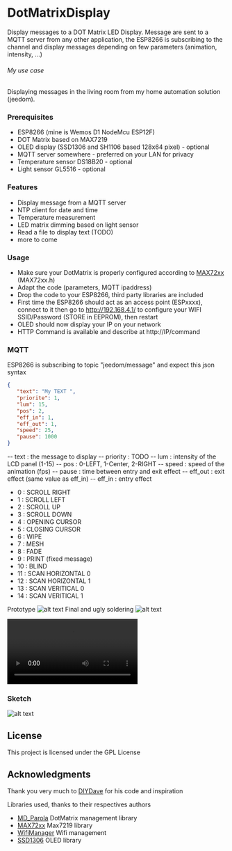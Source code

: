 # DotMatrixDisplay

Display messages to a DOT Matrix LED Display.
Message are sent to a MQTT server from any other application, the ESP8266 is subscribing to the channel and display messages depending on few parameters (animation, intensity, ...)

###### My use case
Displaying messages in the living room from my home automation solution (jeedom).

### Prerequisites

* ESP8266 (mine is Wemos D1 NodeMcu  ESP12F)
* DOT Matrix based on MAX7219
* OLED display (SSD1306 and SH1106 based 128x64 pixel) - optional
* MQTT server somewhere - preferred on your LAN for privacy
* Temperature sensor DS18B20 - optional
* Light sensor GL5516 - optional

### Features
* Display message from a MQTT server
* NTP client for date and time
* Temperature measurement
* LED matrix dimming based on light sensor
* Read a file to display text (TODO)
* more to come

### Usage
* Make sure your DotMatrix is properly configured according to [MAX72xx](https://github.com/MajicDesigns/MD_MAX72XX) (MAX72xx.h)
* Adapt the code (parameters, MQTT ipaddress)
* Drop the code to your ESP8266, third party libraries are included
* First time the ESP8266 should act as an access point (ESPxxxx), connect to it then go to http://192.168.4.1/ to configure your WIFI SSID/Password (STORE in EEPROM), then restart
* OLED should now display your IP on your network
* HTTP Command is available and describe at http://IP/command

### MQTT 
ESP8266 is subscribing to topic "jeedom/message" and expect this json syntax
```json
{
   "text": "My TEXT ",
   "priorite": 1,
   "lum": 15,
   "pos": 2,
   "eff_in": 1,
   "eff_out": 1,
   "speed": 25,
   "pause": 1000
}
```
-- text : the message to display
-- priority : TODO
-- lum : intensity of the LCD panel (1-15)
-- pos : 0-LEFT, 1-Center, 2-RIGHT
-- speed : speed of the animation (fps)
-- pause : time between entry and exit effect
-- eff_out : exit effect (same value as eff_in)
-- eff_in : entry effect
* 0 : SCROLL RIGHT
* 1 : SCROLL LEFT
* 2 : SCROLL UP
* 3 : SCROLL DOWN
* 4 : OPENING CURSOR
* 5 : CLOSING CURSOR
* 6 : WIPE
* 7 : MESH
* 8 : FADE
* 9 : PRINT (fixed message)
* 10 : BLIND
* 11 : SCAN HORIZONTAL 0
* 12 : SCAN HORIZONTAL 1
* 13 : SCAN VERITICAL 0
* 14 : SCAN VERITICAL 1

Prototype
![alt text](https://raw.githubusercontent.com/prysme01/DotMatrixDisplay/master/img/prototype.jpg)
Final and ugly soldering
![alt text](https://raw.githubusercontent.com/prysme01/DotMatrixDisplay/master/img/final-soldering.jpg)

![SMALL VIDEO example HERE](https://github.com/prysme01/DotMatrixDisplay/raw/master/img/example.mp4 "Video")

### Sketch
![alt text](https://raw.githubusercontent.com/prysme01/DotMatrixDisplay/master/img/sketch.png)


## License

This project is licensed under the GPL License

## Acknowledgments

Thank you very much to [DIYDave](https://github.com/DIYDave/ScrollText-ESP8266) for his code and inspiration 

Libraries used, thanks to their respectives authors
* [MD_Parola](https://github.com/MajicDesigns/MD_Parola) DotMatrix management library
* [MAX72xx](https://github.com/MajicDesigns/MD_MAX72XX) Max7219 library
* [WifiManager](https://github.com/tzapu/WiFiManager) Wifi management
* [SSD1306](https://github.com/squix78/esp8266-oled-ssd1306) OLED library
